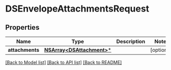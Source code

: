 # DSEnvelopeAttachmentsRequest

## Properties
Name | Type | Description | Notes
------------ | ------------- | ------------- | -------------
**attachments** | [**NSArray&lt;DSAttachment&gt;***](DSAttachment.md) |  | [optional] 

[[Back to Model list]](../README.md#documentation-for-models) [[Back to API list]](../README.md#documentation-for-api-endpoints) [[Back to README]](../README.md)


